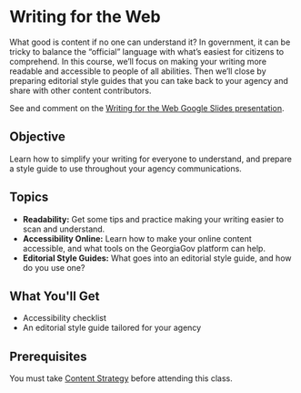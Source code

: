 # Writing for the Web
What good is content if no one can understand it? In government, it can be tricky to balance the “official” language with what’s easiest for citizens to comprehend. In this course, we’ll focus on making your writing more readable and accessible to people of all abilities. Then we’ll close by preparing editorial style guides that you can take back to your agency and share with other content contributors.

See and comment on the [Writing for the Web Google Slides presentation](https://docs.google.com/presentation/d/1xtu6eNSWme1M_Qd-__yYHFGaM7i4zF7ffTlQRPbQu8w/edit?usp=sharing).

## Objective
Learn how to simplify your writing for everyone to understand, and prepare a style guide to use throughout your agency communications.

## Topics
- **Readability:** Get some tips and practice making your writing easier to scan and understand.
- **Accessibility Online:** Learn how to make your online content accessible, and what tools on the GeorgiaGov platform can help.
- **Editorial Style Guides:** What goes into an editorial style guide, and how do you use one?

## What You'll Get
- Accessibility checklist
- An editorial style guide tailored for your agency

## Prerequisites
You must take [Content Strategy](/3_content_strategy) before attending this class.
